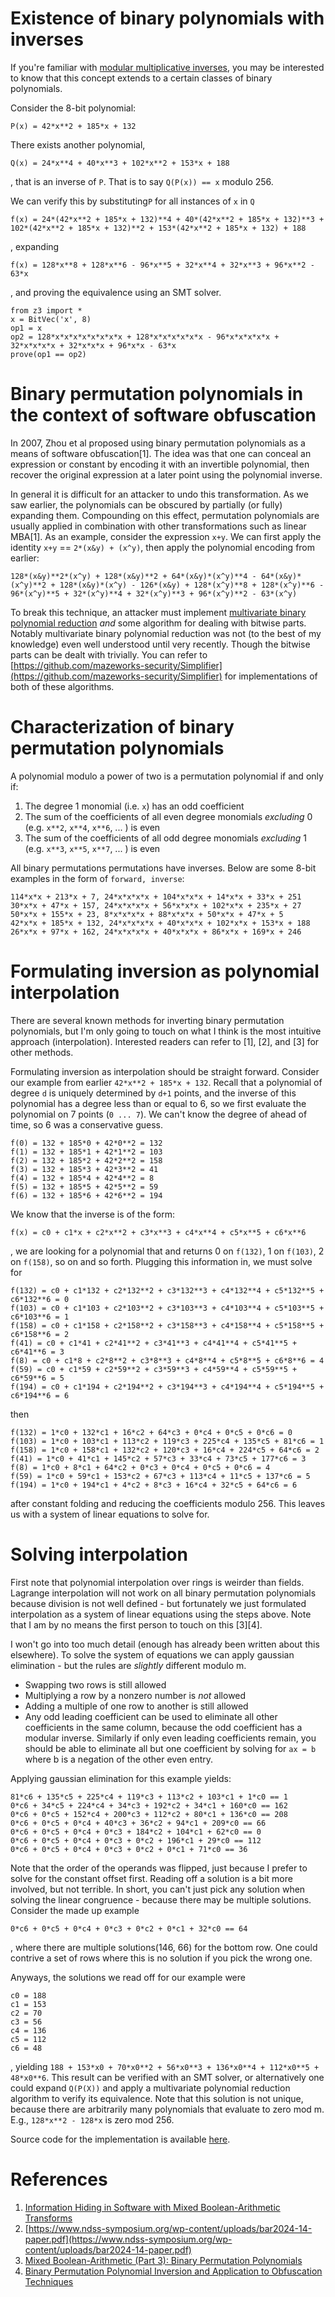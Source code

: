 # Existence of binary polynomials with inverses

If you're familiar with [modular multiplicative inverses](https://en.wikipedia.org/wiki/Modular_multiplicative_inverse), you may be interested to know that this concept extends to a certain classes of binary polynomials.

Consider the 8-bit polynomial:
```
P(x) = 42*x**2 + 185*x + 132
``` 

There exists another polynomial, 

```
Q(x) = 24*x**4 + 40*x**3 + 102*x**2 + 153*x + 188
```
, that is an inverse of `P`. That is to say `Q(P(x)) == x` modulo 256. 

We can verify this by substituting`P` for all instances of `x` in `Q`

```
f(x) = 24*(42*x**2 + 185*x + 132)**4 + 40*(42*x**2 + 185*x + 132)**3 + 102*(42*x**2 + 185*x + 132)**2 + 153*(42*x**2 + 185*x + 132) + 188
```
, expanding

```
f(x) = 128*x**8 + 128*x**6 - 96*x**5 + 32*x**4 + 32*x**3 + 96*x**2 - 63*x
```

, and proving the equivalence using an SMT solver.
```
from z3 import *
x = BitVec('x', 8) 
op1 = x
op2 = 128*x*x*x*x*x*x*x*x + 128*x*x*x*x*x*x - 96*x*x*x*x*x + 32*x*x*x*x + 32*x*x*x + 96*x*x - 63*x
prove(op1 == op2)
```

# Binary permutation polynomials in the context of software obfuscation
In 2007, Zhou et al proposed using binary permutation polynomials as a means of software obfuscation[1]. The idea was that one can conceal an expression or constant by encoding it with an invertible polynomial, then recover the original expression at a later point using the polynomial inverse.

In general it is difficult for an attacker to undo this transformation. As we saw earlier, the polynomials can be obscured by partially (or fully) expanding them. Compounding on this effect, permutation polynomials are usually applied in combination with other transformations such as linear MBA[1]. As an example, consider the expression `x+y`. We can first apply the identity `x+y` == `2*(x&y) + (x^y)`, then apply the polynomial encoding from earlier:

```
128*(x&y)**2*(x^y) + 128*(x&y)**2 + 64*(x&y)*(x^y)**4 - 64*(x&y)*(x^y)**2 + 128*(x&y)*(x^y) - 126*(x&y) + 128*(x^y)**8 + 128*(x^y)**6 - 96*(x^y)**5 + 32*(x^y)**4 + 32*(x^y)**3 + 96*(x^y)**2 - 63*(x^y)
```

To break this technique, an attacker must implement [multivariate binary polynomial reduction](https://www.ndss-symposium.org/wp-content/uploads/bar2024-14-paper.pdf) *and* some algorithm for dealing with bitwise parts. Notably multivariate binary polynomial reduction was not (to the best of my knowledge) even well understood until very recently. Though the bitwise parts can be dealt with trivially. You can refer to [https://github.com/mazeworks-security/Simplifier](https://github.com/mazeworks-security/Simplifier) for implementations of both of these algorithms.

# Characterization of binary permutation polynomials
A polynomial modulo a power of two is a permutation polynomial if and only if:
1. The degree 1 monomial (i.e. `x`) has an odd coefficient
2. The sum of the coefficients of all even degree monomials *excluding* 0 (e.g. `x**2`, `x**4`, `x**6`, ... ) is even
3. The sum of the coefficients of all odd degree monomials *excluding* 1 (e.g. `x**3`, `x**5`, `x**7`, ... ) is even

All binary permutations permutations have inverses. Below are some 8-bit examples in the form of `forward, inverse`:
```
114*x*x + 213*x + 7, 24*x*x*x*x + 104*x*x*x + 14*x*x + 33*x + 251
30*x*x + 47*x + 157, 24*x*x*x*x + 56*x*x*x + 102*x*x + 235*x + 27
50*x*x + 155*x + 23, 8*x*x*x*x + 88*x*x*x + 50*x*x + 47*x + 5
42*x*x + 185*x + 132, 24*x*x*x*x + 40*x*x*x + 102*x*x + 153*x + 188
26*x*x + 97*x + 162, 24*x*x*x*x + 40*x*x*x + 86*x*x + 169*x + 246
```

# Formulating inversion as polynomial interpolation
There are several known methods for inverting binary permutation polynomials, but I'm only going to touch on what I think is the most intuitive approach (interpolation). Interested readers can refer to [1], [2], and [3] for other methods. 

Formulating inversion as interpolation should be straight forward. Consider our example from earlier `42*x**2 + 185*x + 132`. Recall that a polynomial of degree `d` is uniquely determined by `d+1` points, and the inverse of this polynomial has a degree less than or equal to 6, so we first evaluate the polynomial on 7 points (`0 ... 7`). We can't know the degree of ahead of time, so 6 was a conservative guess.

```
f(0) = 132 + 185*0 + 42*0**2 = 132
f(1) = 132 + 185*1 + 42*1**2 = 103
f(2) = 132 + 185*2 + 42*2**2 = 158
f(3) = 132 + 185*3 + 42*3**2 = 41
f(4) = 132 + 185*4 + 42*4**2 = 8
f(5) = 132 + 185*5 + 42*5**2 = 59
f(6) = 132 + 185*6 + 42*6**2 = 194
```

We know that the inverse is of the form:
```
f(x) = c0 + c1*x + c2*x**2 + c3*x**3 + c4*x**4 + c5*x**5 + c6*x**6
```
, we are looking for a polynomial that and returns 0 on `f(132)`, 1 on `f(103)`, 2 on `f(158)`, so on and so forth. Plugging this information in, we must solve for

```
f(132) = c0 + c1*132 + c2*132**2 + c3*132**3 + c4*132**4 + c5*132**5 + c6*132**6 = 0
f(103) = c0 + c1*103 + c2*103**2 + c3*103**3 + c4*103**4 + c5*103**5 + c6*103**6 = 1
f(158) = c0 + c1*158 + c2*158**2 + c3*158**3 + c4*158**4 + c5*158**5 + c6*158**6 = 2
f(41) = c0 + c1*41 + c2*41**2 + c3*41**3 + c4*41**4 + c5*41**5 + c6*41**6 = 3
f(8) = c0 + c1*8 + c2*8**2 + c3*8**3 + c4*8**4 + c5*8**5 + c6*8**6 = 4
f(59) = c0 + c1*59 + c2*59**2 + c3*59**3 + c4*59**4 + c5*59**5 + c6*59**6 = 5
f(194) = c0 + c1*194 + c2*194**2 + c3*194**3 + c4*194**4 + c5*194**5 + c6*194**6 = 6
```

then

```
f(132) = 1*c0 + 132*c1 + 16*c2 + 64*c3 + 0*c4 + 0*c5 + 0*c6 = 0
f(103) = 1*c0 + 103*c1 + 113*c2 + 119*c3 + 225*c4 + 135*c5 + 81*c6 = 1
f(158) = 1*c0 + 158*c1 + 132*c2 + 120*c3 + 16*c4 + 224*c5 + 64*c6 = 2
f(41) = 1*c0 + 41*c1 + 145*c2 + 57*c3 + 33*c4 + 73*c5 + 177*c6 = 3
f(8) = 1*c0 + 8*c1 + 64*c2 + 0*c3 + 0*c4 + 0*c5 + 0*c6 = 4
f(59) = 1*c0 + 59*c1 + 153*c2 + 67*c3 + 113*c4 + 11*c5 + 137*c6 = 5
f(194) = 1*c0 + 194*c1 + 4*c2 + 8*c3 + 16*c4 + 32*c5 + 64*c6 = 6
```

after constant folding and reducing the coefficients modulo 256. This leaves us with a system of linear equations to solve for.

# Solving interpolation
First note that polynomial interpolation over rings is weirder than fields. Lagrange interpolation will not work on all binary permutation polynomials because division is not well defined - but fortunately we just formulated interpolation as a system of linear equations using the steps above. Note that I am by no means the first person to touch on this [3][4].

I won't go into too much detail (enough has already been written about this elsewhere). To solve the system of equations we can apply gaussian elimination - but the rules are *slightly* different modulo m.
- Swapping two rows is still allowed
- Multiplying a row by a nonzero number is *not* allowed
- Adding a multiple of one row to another is still allowed
- Any odd leading coefficient can be used to eliminate all other coefficients in the same column, because the odd coefficient has a modular inverse. Similarly if only even leading coefficients remain, you should be able to eliminate all but one coefficient by solving for `ax = b` where b is a negation of the other even entry.


Applying gaussian elimination for this example yields:
```
81*c6 + 135*c5 + 225*c4 + 119*c3 + 113*c2 + 103*c1 + 1*c0 == 1
0*c6 + 34*c5 + 224*c4 + 34*c3 + 192*c2 + 34*c1 + 160*c0 == 162
0*c6 + 0*c5 + 152*c4 + 200*c3 + 112*c2 + 80*c1 + 136*c0 == 208
0*c6 + 0*c5 + 0*c4 + 40*c3 + 36*c2 + 94*c1 + 209*c0 == 66
0*c6 + 0*c5 + 0*c4 + 0*c3 + 184*c2 + 104*c1 + 62*c0 == 0
0*c6 + 0*c5 + 0*c4 + 0*c3 + 0*c2 + 196*c1 + 29*c0 == 112
0*c6 + 0*c5 + 0*c4 + 0*c3 + 0*c2 + 0*c1 + 71*c0 == 36
```

Note that the order of the operands was flipped, just because I prefer to solve for the constant offset first. Reading off a solution is a bit more involved, but not terrible. In short, you can't just pick any solution when solving the linear congruence - because there may be multiple solutions. Consider the made up example 
```
0*c6 + 0*c5 + 0*c4 + 0*c3 + 0*c2 + 0*c1 + 32*c0 == 64
```


, where there are multiple solutions(146, 66) for the bottom row. One could contrive a set of rows where this is no solution if you pick the wrong one.

Anyways, the solutions we read off for our example were
```
c0 = 188
c1 = 153
c2 = 70
c3 = 56
c4 = 136
c5 = 112
c6 = 48
```

, yielding `188 + 153*x0 + 70*x0**2 + 56*x0**3 + 136*x0**4 + 112*x0**5 + 48*x0**6`. This result can be verified with an SMT solver, or alternatively one could expand `Q(P(X))` and apply a multivariate polynomial reduction algorithm to verify its equivalence. Note that this solution is not unique, because there are arbitrarily many polynomials that evaluate to zero mod m. E.g., `128*x**2 - 128*x` is zero mod 256.

Source code for the implementation is available [here](https://github.com/mazeworks-security/Simplifier/blob/13e9de8bdc1f0e773c904c543f99f6da68ce0d6e/Mba.Simplifier/LinEq/PolyInverter.cs#L17).


# References
1. [Information Hiding in Software with Mixed Boolean-Arithmetic Transforms
](https://link.springer.com/chapter/10.1007/978-3-540-77535-5_5)
2. [https://www.ndss-symposium.org/wp-content/uploads/bar2024-14-paper.pdf](https://www.ndss-symposium.org/wp-content/uploads/bar2024-14-paper.pdf)
3. [Mixed Boolean-Arithmetic (Part 3): Binary Permutation Polynomials
](https://plzin.github.io/posts/perm-poly)
4. [Binary Permutation Polynomial Inversion and Application to Obfuscation Techniques
](https://dl.acm.org/doi/10.1145/2995306.2995310)
